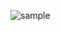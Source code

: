 ![sample](https://github.com/Khawaja-Abdul-Haleem/SwiftUI_Basics_And_Modification/assets/59179832/0882063c-6aae-43b0-bc75-aa4580705111)

